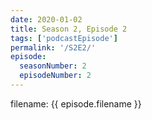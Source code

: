 ```yaml
---
date: 2020-01-02
title: Season 2, Episode 2
tags: ['podcastEpisode']
permalink: '/S2E2/'
episode:
  seasonNumber: 2
  episodeNumber: 2
---
```

filename: {{ episode.filename }}
